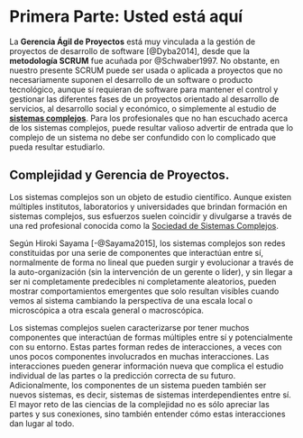 # Primera Parte: Usted está aquí

La **Gerencia Ágil de Proyectos** está muy vinculada a la gestión de proyectos de desarrollo de software [@Dyba2014], desde que la **metodología SCRUM** fue acuñada por @Schwaber1997. No obstante, en nuestro presente SCRUM puede ser usada o aplicada a proyectos que no necesariamente suponen el desarrollo de un software o producto tecnológico, aunque sí requieran de software para mantener el control y gestionar las diferentes fases de un proyectos orientado al desarrollo de servicios, al desarrollo social y económico, o simplemente al estudio de **[sistemas complejos](https://complexityexplained.github.io/ComplexityExplained[Spanish].pdf)**. Para los profesionales que no han escuchado acerca de los sistemas complejos, puede resultar valioso advertir de entrada que lo complejo de un sistema no debe ser confundido con lo complicado que pueda resultar estudiarlo. 

## Complejidad y Gerencia de Proyectos. 

Los sistemas complejos son un objeto de estudio científico. Aunque existen múltiples institutos, laboratorios y universidades que brindan formación en sistemas complejos, sus esfuerzos suelen coincidir y divulgarse a través de una red profesional conocida como la [Sociedad de Sistemas Complejos](https://cssociety.org/home).

Según Hiroki Sayama [-@Sayama2015], los sistemas complejos son redes constituidas por una serie de componentes que interactúan entre sí, normalmente de forma no lineal que pueden surgir y evolucionar a través de la auto-organización (sin la intervención de un gerente o líder), y sin llegar a ser ni completamente predecibles ni completamente aleatorios, pueden mostrar comportamientos emergentes que solo resultan visibles cuando vemos al sistema cambiando la perspectiva de una escala local o microscópica a otra escala general o macroscópica.


Los sistemas complejos suelen caracterizarse por tener muchos
componentes que interactúan de formas
múltiples entre sí y potencialmente con su
entorno. Estas partes forman redes de
interacciones, a veces con unos pocos
componentes involucrados en muchas
interacciones. Las interacciones pueden
generar información nueva que complica el
estudio individual de las partes o la
predicción correcta de su futuro.
Adicionalmente, los componentes de un
sistema pueden también ser nuevos
sistemas, es decir, sistemas de sistemas
interdependientes entre sí. El mayor reto
de las ciencias de la complejidad no es sólo
apreciar las partes y sus conexiones, sino
también entender cómo estas
interacciones dan lugar al todo.
